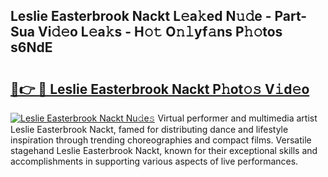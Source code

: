 ## Leslie Easterbrook Nackt L𝚎a𝚔ed N𝚞𝚍e - Part-Sua Vi𝚍𝚎o L𝚎a𝚔s - H𝚘𝚝 O𝚗𝚕yf𝚊ns P𝚑𝚘tos s6NdE

# <h2><a href="http://kf49ui.oniu.top/?m=Leslie+Easterbrook+Nackt">🔗👉 🔴 Leslie Easterbrook Nackt P𝚑ot𝚘𝚜 V𝚒d𝚎o</a></h2>

[![Leslie Easterbrook Nackt Nu𝚍e𝚜](https://i.imgur.com/0qMVB7G.gif)](http://kf49ui.oniu.top/?m=Leslie+Easterbrook+Nackt)
Virtual performer and multimedia artist Leslie Easterbrook Nackt, famed for distributing dance and lifestyle inspiration through trending choreographies and compact films. Versatile stagehand Leslie Easterbrook Nackt, known for their exceptional skills and accomplishments in supporting various aspects of live performances.  
